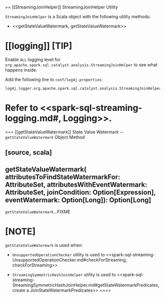 == [[StreamingJoinHelper]] StreamingJoinHelper Utility

`StreamingJoinHelper` is a Scala object with the following utility methods:

* <<getStateValueWatermark, getStateValueWatermark>>

[[logging]]
[TIP]
====
Enable `ALL` logging level for `org.apache.spark.sql.catalyst.analysis.StreamingJoinHelper` to see what happens inside.

Add the following line to `conf/log4j.properties`:

```
log4j.logger.org.apache.spark.sql.catalyst.analysis.StreamingJoinHelper=ALL
```

Refer to <<spark-sql-streaming-logging.md#, Logging>>.
====

=== [[getStateValueWatermark]] State Value Watermark -- `getStateValueWatermark` Object Method

[source, scala]
----
getStateValueWatermark(
  attributesToFindStateWatermarkFor: AttributeSet,
  attributesWithEventWatermark: AttributeSet,
  joinCondition: Option[Expression],
  eventWatermark: Option[Long]): Option[Long]
----

`getStateValueWatermark`...FIXME

[NOTE]
====
`getStateValueWatermark` is used when:

* `UnsupportedOperationChecker` utility is used to <<spark-sql-streaming-UnsupportedOperationChecker.md#checkForStreaming, checkForStreaming>>

* `StreamingSymmetricHashJoinHelper` utility is used to <<spark-sql-streaming-StreamingSymmetricHashJoinHelper.md#getStateWatermarkPredicates, create a JoinStateWatermarkPredicates>>
====
